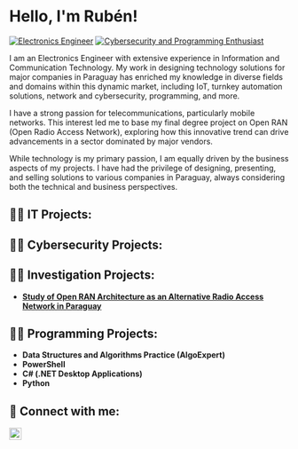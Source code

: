 # Hello, I'm Rubén!
[![Electronics Engineer](https://img.shields.io/badge/-Electronics%20Engineer-brightgreen)](https://github.com/rconteiro98)
[![Cybersecurity and Programming Enthusiast](https://img.shields.io/badge/-Cybersecurity%20and%20Programming%20Enthusiast-blue)](https://www.linkedin.com/in/ruben-conteiro-8b06a3204/)

I am an Electronics Engineer with extensive experience in Information and Communication Technology. My work in designing technology solutions for major companies in Paraguay has enriched my knowledge in diverse fields and domains within this dynamic market, including IoT, turnkey automation solutions, network and cybersecurity, programming, and more.

I have a strong passion for telecommunications, particularly mobile networks. This interest led me to base my final degree project on Open RAN (Open Radio Access Network), exploring how this innovative trend can drive advancements in a sector dominated by major vendors.

While technology is my primary passion, I am equally driven by the business aspects of my projects. I have had the privilege of designing, presenting, and selling solutions to various companies in Paraguay, always considering both the technical and business perspectives.

## 👨‍💻 IT Projects:
<!-- List your IT projects here -->

## 👨‍💻 Cybersecurity Projects:
<!-- List your Cybersecurity projects here -->

## 👨‍💻 Investigation Projects:
- **[Study of Open RAN Architecture as an Alternative Radio Access Network in Paraguay](https://drive.google.com/file/d/1x-LXsrnsIo4DgiU5CNKhUUsWkO5_2J4U/view?usp=sharing)**

## 👨‍💻 Programming Projects:
- **Data Structures and Algorithms Practice (AlgoExpert)**
- **PowerShell**
- **C# (.NET Desktop Applications)**
- **Python**

## 🤳 Connect with me:
<a href="https://linkedin.com/in/ruben-conteiro-8b06a3204/" target="_blank">
  <img align="left" alt="Rubén Conteiro | LinkedIn" width="22px" src="https://cdn.jsdelivr.net/npm/simple-icons@v3/icons/linkedin.svg" />
</a>
